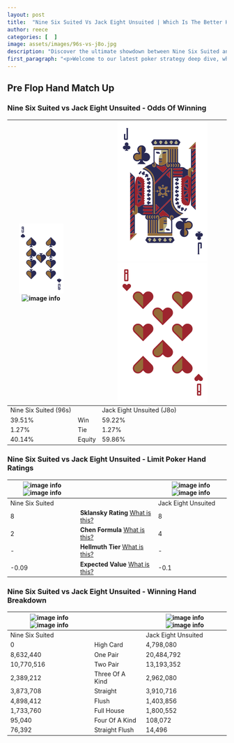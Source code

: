 ```yaml
---
layout: post
title:  "Nine Six Suited Vs Jack Eight Unsuited | Which Is The Better Hand In Poker? A Complete Guide"
author: reece
categories: [  ]
image: assets/images/96s-vs-j8o.jpg
description: "Discover the ultimate showdown between Nine Six Suited and Jack Eight Unsuited in poker! Uncover the odds, strategies, and scenarios where one hand triumphs over the other. Get ready to up your poker game with this thrilling analysis."
first_paragraph: "<p>Welcome to our latest poker strategy deep dive, where we're pitting two distinct hands against each other in a high-stakes showdown: Nine Six Suited vs Jack Eight Unsuited.</p><p>In the dynamic world of poker, every decision counts, and knowing which hand holds the upper hand is key to your success at the table.</p><p>In this article, we'll dissect these two hands, explore the scenarios where one dominates the other, and equip you with the knowledge to make strategic choices that can tip the odds in your favor.</p><p>Get ready to unravel the intriguing dynamics of these poker hands and elevate your game to new heights.</p>"
---
```




[comment]: # (sp0)

## Pre Flop Hand Match Up

<div class="table hand-ratings" markdown="1"> 



### Nine Six Suited vs Jack Eight Unsuited - Odds Of Winning


    
| ![image info](assets/images/hand1/9.png) ![image info](assets/images/hand1/6s.png) |  | ![image info](assets/images/hand2/j.png) ![image info](assets/images/hand2/8o.png) |
| -------- | -------- | -------- |
| Nine Six Suited (96s) |  | Jack Eight Unsuited (J8o) |
| 39.51% | Win | 59.22% |
| 1.27% | Tie | 1.27% |
| 40.14% | Equity | 59.86% |




[comment]: # (sp1)



### Nine Six Suited vs Jack Eight Unsuited - Limit Poker Hand Ratings


    
| ![image info](https://www.riverpairs.com/assets/images/hand1/9.png) ![image info](https://www.riverpairs.com/assets/images/hand1/6s.png) |  | ![image info](https://www.riverpairs.com/assets/images/hand2/j.png) ![image info](https://www.riverpairs.com/assets/images/hand2/8o.png) |
| -------- | -------- | -------- |
| Nine Six Suited |  | Jack Eight Unsuited |
| 8 | **Sklansky Rating** [What is this?](/sklansky-rating-explained) | 8 |
| 2 | **Chen Formula** [What is this?](/chen-formula-explained) | 4 |
| - | **Hellmuth Tier** [What is this?](/Hellmuth-tier-explained) | - |
| -0.09 | **Expected Value** [What is this?](/expected-value-explained) | -0.1 |




[comment]: # (sp2)



### Nine Six Suited vs Jack Eight Unsuited - Winning Hand Breakdown


    
| ![image info](https://www.riverpairs.com/assets/images/hand1/9.png) ![image info](https://www.riverpairs.com/assets/images/hand1/6s.png) |  | ![image info](https://www.riverpairs.com/assets/images/hand2/j.png) ![image info](https://www.riverpairs.com/assets/images/hand2/8o.png) |
| -------- | -------- | -------- |
| Nine Six Suited |  | Jack Eight Unsuited |
| 0 | High Card | 4,798,080 |
| 8,632,440 | One Pair | 20,484,792 |
| 10,770,516 | Two Pair | 13,193,352 |
| 2,389,212 | Three Of A Kind | 2,962,080 |
| 3,873,708 | Straight | 3,910,716 |
| 4,898,412 | Flush | 1,403,856 |
| 1,733,760 | Full House | 1,800,552 |
| 95,040 | Four Of A Kind | 108,072 |
| 76,392 | Straight Flush | 14,496 |




[comment]: # (sp3)



</div>

[comment]: # (sp4)



[comment]: # (sp5)

